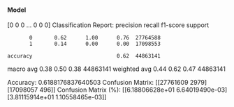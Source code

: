 #### Model
[0 0 0 ... 0 0 0]
Classification Report:
              precision    recall  f1-score   support

           0       0.62      1.00      0.76  27764588
           1       0.14      0.00      0.00  17098553

    accuracy                           0.62  44863141
   macro avg       0.38      0.50      0.38  44863141
weighted avg       0.44      0.62      0.47  44863141

Accuracy: 0.6188176837640503
Confusion Matrix:
[[27761609     2979]
 [17098057      496]]
Confusion Matrix (%):
[[6.18806628e+01 6.64019490e-03]
 [3.81115914e+01 1.10558465e-03]]
